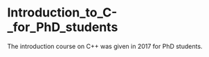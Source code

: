 # Introduction_to_C-_for_PhD_students
The introduction course on C++ was given in 2017 for PhD students.
